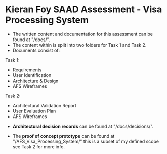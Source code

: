 # Kieran Foy SAAD Assessment - Visa Processing System

* The written content and documentation for this assessment can be found at "/docs/".
* The content within is split into two folders for Task 1 and Task 2.
* Documents consist of:

Task 1:
  - Requirements
  - User Identification
  - Architecture & Design
  - AFS Wireframes

Task 2:
  - Architectural Validation Report
  - User Evaluation Plan
  - AFS Wireframes

* **Architectural decision records** can be found at "/docs/decisions/".

* The ****proof of concept prototype**** can be found at "/AFS_Visa_Processing_System/" this is a subset of my defined scope see Task 2 for more info.
